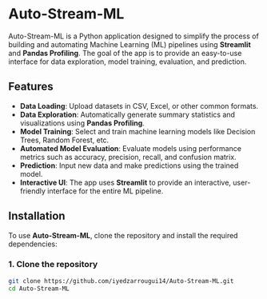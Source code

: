 # Auto-Stream-ML

Auto-Stream-ML is a Python application designed to simplify the process of building and automating Machine Learning (ML) pipelines using **Streamlit** and **Pandas Profiling**. The goal of the app is to provide an easy-to-use interface for data exploration, model training, evaluation, and prediction.

## Features

- **Data Loading**: Upload datasets in CSV, Excel, or other common formats.
- **Data Exploration**: Automatically generate summary statistics and visualizations using **Pandas Profiling**.
- **Model Training**: Select and train machine learning models like Decision Trees, Random Forest, etc.
- **Automated Model Evaluation**: Evaluate models using performance metrics such as accuracy, precision, recall, and confusion matrix.
- **Prediction**: Input new data and make predictions using the trained model.
- **Interactive UI**: The app uses **Streamlit** to provide an interactive, user-friendly interface for the entire ML pipeline.

## Installation

To use **Auto-Stream-ML**, clone the repository and install the required dependencies:

### 1. Clone the repository
```bash
git clone https://github.com/iyedzarrougui14/Auto-Stream-ML.git
cd Auto-Stream-ML
